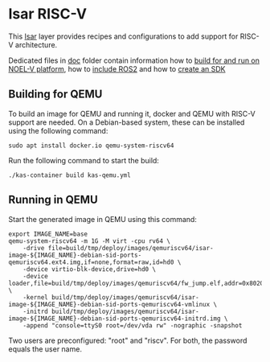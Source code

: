 # Isar RISC-V

This [Isar](https://github.com/ilbers/isar) layer provides recipes and configurations to add support for RISC-V architecture.

Dedicated files in [doc](doc) folder contain information how to [build for and run on NOEL-V platform](doc/NOELV.md), how to [include ROS2](doc/ROS2.md) and how to [create an SDK](doc/SDK.md)

## Building for QEMU

To build an image for QEMU and running it, docker and QEMU with RISC-V support are needed. On a Debian-based system, these can be installed using the following command:

    sudo apt install docker.io qemu-system-riscv64

Run the following command to start the build:

    ./kas-container build kas-qemu.yml

## Running in QEMU

Start the generated image in QEMU using this command:

    export IMAGE_NAME=base
    qemu-system-riscv64 -m 1G -M virt -cpu rv64 \
        -drive file=build/tmp/deploy/images/qemuriscv64/isar-image-${IMAGE_NAME}-debian-sid-ports-qemuriscv64.ext4.img,if=none,format=raw,id=hd0 \
        -device virtio-blk-device,drive=hd0 \
        -device loader,file=build/tmp/deploy/images/qemuriscv64/fw_jump.elf,addr=0x80200000 \
        -kernel build/tmp/deploy/images/qemuriscv64/isar-image-${IMAGE_NAME}-debian-sid-ports-qemuriscv64-vmlinux \
        -initrd build/tmp/deploy/images/qemuriscv64/isar-image-${IMAGE_NAME}-debian-sid-ports-qemuriscv64-initrd.img \
        -append "console=ttyS0 root=/dev/vda rw" -nographic -snapshot

Two users are preconfigured: "root" and "riscv". For both, the password equals the user name.
